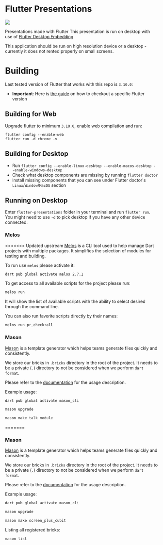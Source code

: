# Flutter Presentations
[![](https://github.com/tomaszpolanski/flutter-presentations/workflows/Analyze/badge.svg)](https://github.com/tomaszpolanski/fast_flutter_driver/actions?query=workflow%3A%22Analyze%22)

Presentations made with Flutter
This presentation is run on desktop with use of
[Flutter Desktop Embedding](https://github.com/google/flutter-desktop-embedding).

This application should be run on high resolution device or a desktop - currently it does not rented properly on small screens.

# Building
Last tested version of Flutter that works with this repo is `3.10.0`:
  * **Important**: Here is [the guide](https://tomek-polanski.medium.com/running-flutter-desktop-on-stable-channel-c2ee38157e7b) on how to checkout a specific Flutter version 

## Building for Web
Upgrade flutter to minimum `3.10.0`, enable web compilation and run:
```
flutter config --enable-web
flutter run -d chrome -v
```

## Building for Desktop
* Run `flutter config --enable-linux-desktop --enable-macos-desktop --enable-windows-desktop`
* Check what desktop components are missing by running `flutter doctor`
* Install missing components that you can see under Flutter doctor's  `Linux`/`Window`/`MacOS` section

## Running on Desktop
Enter `flutter-presentations` folder in your terminal and run `flutter run`. 
You might need to use `-d` to pick desktop if you have any other device connected.


### Melos

<<<<<<< Updated upstream
[Melos](https://melos.invertase.dev/) is a CLI tool used to help manage Dart projects with multiple packages.
It simplifies the selection of modules for testing and building.

To run use `melos` please activate it:

```bash
dart pub global activate melos 2.7.1
```

To get access to all available scripts for the project please run:

```bash
melos run
```

It will show the list of available scripts with the ability to select desired through the command line.

You can also run favorite scripts directly by their names:

```bash
melos run pr_check:all
```

### Mason

[Mason](https://pub.dev/packages/mason_cli) is a template generator which helps teams generate files quickly and consistently.

We store our bricks in `.bricks` directory in the root of the project.
It needs to be a private (`.`) directory to not be considered when we perform `dart format`.

Please refer to the [documentation](https://pub.dev/packages/mason_cli) for the usage description.

Example usage:

```bash
dart pub global activate mason_cli

mason upgrade

mason make talk_module
```
=======
### Mason

[Mason](https://pub.dev/packages/mason_cli) is a template generator which helps teams generate files quickly and consistently.

We store our bricks in `.bricks` directory in the root of the project.
It needs to be a private (`.`) directory to not be considered when we perform `dart format`.

Please refer to the [documentation](https://pub.dev/packages/mason_cli) for the usage description.

Example usage:

```bash
dart pub global activate mason_cli

mason upgrade

mason make screen_plus_cubit
```

Listing all registered bricks:

```bash
mason list
```